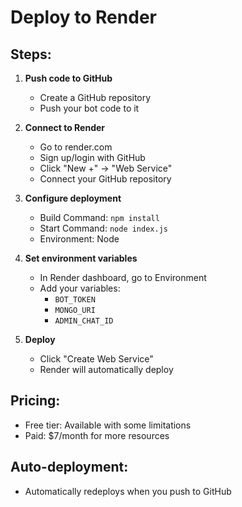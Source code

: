 # Deploy to Render

## Steps:

1. **Push code to GitHub**
   - Create a GitHub repository
   - Push your bot code to it

2. **Connect to Render**
   - Go to render.com
   - Sign up/login with GitHub
   - Click "New +" → "Web Service"
   - Connect your GitHub repository

3. **Configure deployment**
   - Build Command: `npm install`
   - Start Command: `node index.js`
   - Environment: Node

4. **Set environment variables**
   - In Render dashboard, go to Environment
   - Add your variables:
     - `BOT_TOKEN`
     - `MONGO_URI`
     - `ADMIN_CHAT_ID`

5. **Deploy**
   - Click "Create Web Service"
   - Render will automatically deploy

## Pricing:
- Free tier: Available with some limitations
- Paid: $7/month for more resources

## Auto-deployment:
- Automatically redeploys when you push to GitHub
